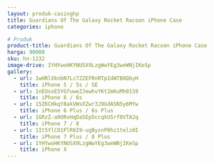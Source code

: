 ```yaml
---
layout: produk-casinghp
title: Guardians Of The Galaxy Rocket Racoon iPhone Case
categories: iphone

# Produk
product-title: Guardians Of The Galaxy Rocket Racoon iPhone Case
harga: 90000
sku: hn-1232
image-drive: 1YHYwoHKYNUSX9LzgWwYEg3weWNjIKeSp
gallery:
  - url: 1wHRlXknbN7Lc7ZZEFRnRTpIdWTB8QbyH
    title: iPhone 5 / 5s / SE
  - url: 1nEUsoESYGfuweZJewhvYKt2mKuMh01S9
    title: iPhone 6 / 6s
  - url: 15ZKCHkqY8akVWsXZwr3J9GdASN5y6MYw
    title: iPhone 6 Plus / 6s Plus
  - url: 1GRzZ-a9ORvHqDa5Ep5ccqkUSrf0VTA2q
    title: iPhone 7 / 8
  - url: 1It5YlCO1PlR6I9-ugBysnP0hz1telz0I
    title: iPhone 7 Plus / 8 Plus
  - url: 1YHYwoHKYNUSX9LzgWwYEg3weWNjIKeSp
    title: iPhone X
---
```

